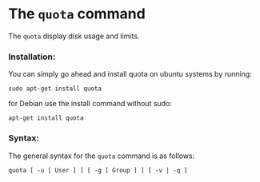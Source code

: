 # The `quota` command

The `quota` display disk usage and limits.
  

### Installation:

You can simply go ahead and install quota on ubuntu systems by running:

```
sudo apt-get install quota
```

for Debian use the install command without sudo:

```
apt-get install quota
```


### Syntax:

The general syntax for the `quota` command is as follows:

```
quota [ -u [ User ] ] [ -g [ Group ] ] [ -v | -q ]
```


